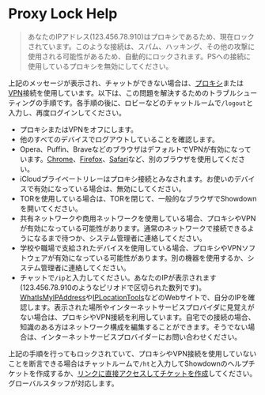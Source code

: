 # Proxy Lock Help

> あなたのIPアドレス(123.456.78.910)はプロキシであるため、現在ロックされています。このような接続は、スパム、ハッキング、その他の攻撃に使用される可能性があるため、自動的にロックされます。PSへの接続に使用しているプロキシを無効にしてください。

上記のメッセージが表示され、チャットができない場合は、[プロキシ](https://ja.wikipedia.org/wiki/%E3%83%97%E3%83%AD%E3%82%AD%E3%82%B7)または[VPN](https://ja.wikipedia.org/wiki/Virtual_Private_Network)接続を使用しています。以下は、この問題を解決するためのトラブルシューティングの手順です。各手順の後に、ロビーなどのチャットルームで`/logout`と入力し、再度ログインしてください。
- プロキシまたはVPNをオフにします。
- 他のすべてのデバイスでログアウトしていることを確認します。
- Opera、Puffin、BraveなどのブラウザはデフォルトでVPNが有効になっています。[Chrome](https://ja.wikipedia.org/wiki/Google_Chrome)、[Firefox](https://ja.wikipedia.org/wiki/Mozilla_Firefox)、[Safari](https://ja.wikipedia.org/wiki/Safari)など、別のブラウザを使用してください。
- iCloudプライベートリレーはプロキシ接続とみなされます。お使いのデバイスで有効になっている場合は、無効にしてください。
- TORを使用している場合は、TORを閉じて、一般的なブラウザでShowdownを開いてください。
- 共有ネットワークや商用ネットワークを使用している場合、プロキシやVPNが有効になっている可能性があります。通常のネットワークで接続できるようになるまで待つか、システム管理者に連絡してください。
- 学校や職場で支給されたデバイスを使用している場合、プロキシやVPNソフトウェアが有効になっている可能性があります。別の機器を使用するか、システム管理者に連絡してください。
- チャットで`/ip`と入力してください。あなたのIPが表示されます(123.456.78.910のようなピリオドで区切られた数列です)。[WhatIsMyIPAddress](https://whatismyipaddress.com/)や[IPLocationTools](https://www.iplocationtools.com/)などのWebサイトで、自分のIPを確認します。表示された場所やインターネットサービスプロバイダに見覚えがない場合は、プロキシやVPN接続を利用しています。自宅での接続の場合、知識のある方はネットワーク構成を編集することができます。そうでない場合は、インターネットサービスプロバイダーにお問い合わせください。

上記の手順を行ってもロックされていて、プロキシやVPN接続を使用していないことを断言できる場合はチャットルームで`/ht`と入力してShowdownのヘルプチケットを作成するか、[リンクに直接アクセスしてチケットを作成](https://play.pokemonshowdown.com/view-help-request)してください。グローバルスタッフが対応します。
